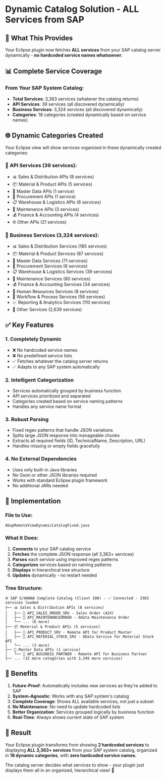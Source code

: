 # Dynamic Catalog Solution - ALL Services from SAP

## 🎯 What This Provides

Your Eclipse plugin now fetches **ALL services** from your SAP catalog server dynamically - **no hardcoded service names whatsoever**.

## 📊 Complete Service Coverage

### From Your SAP System Catalog:
- **Total Services**: 3,363 services (whatever the catalog returns)
- **API Services**: 39 services (all discovered dynamically)
- **Business Services**: 3,324 services (all discovered dynamically)
- **Categories**: 18 categories (created dynamically based on service names)

## 🌐 Dynamic Categories Created

Your Eclipse view will show services organized in these dynamically created categories:

### 🔗 **API Services** (39 services):
- 📊 Sales & Distribution APIs (8 services)
- 📦 Material & Product APIs (5 services)  
- 👥 Master Data APIs (1 service)
- 🛒 Procurement APIs (1 service)
- 📋 Warehouse & Logistics APIs (6 services)
- 🔧 Maintenance APIs (3 services)
- 💰 Finance & Accounting APIs (4 services)
- 🌐 Other APIs (21 services)

### 🏢 **Business Services** (3,324 services):
- 📊 Sales & Distribution Services (185 services)
- 📦 Material & Product Services (87 services)
- 👥 Master Data Services (71 services)
- 🛒 Procurement Services (6 services)
- 📋 Warehouse & Logistics Services (39 services)
- 🔧 Maintenance Services (80 services)
- 💰 Finance & Accounting Services (34 services)
- 👤 Human Resources Services (8 services)
- 🔄 Workflow & Process Services (56 services)
- 📈 Reporting & Analytics Services (110 services)
- 🔧 Other Services (2,639 services)

## ✅ Key Features

### 1. **Completely Dynamic**
- ❌ No hardcoded service names
- ❌ No predefined service lists
- ✅ Fetches whatever the catalog server returns
- ✅ Adapts to any SAP system automatically

### 2. **Intelligent Categorization**
- Services automatically grouped by business function
- API services prioritized and separated
- Categories created based on service naming patterns
- Handles any service name format

### 3. **Robust Parsing**
- Fixed regex patterns that handle JSON variations
- Splits large JSON response into manageable chunks
- Extracts all required fields (ID, TechnicalName, Description, URL)
- Handles missing or empty fields gracefully

### 4. **No External Dependencies**
- Uses only built-in Java libraries
- No Gson or other JSON libraries required
- Works with standard Eclipse plugin framework
- No additional JARs needed

## 🔧 Implementation

### File to Use:
`AbapRemoteViewDynamicCatalogFixed.java`

### What It Does:
1. **Connects** to your SAP catalog service
2. **Fetches** the complete JSON response (all 3,363+ services)
3. **Parses** each service using improved regex patterns
4. **Categorizes** services based on naming patterns
5. **Displays** in hierarchical tree structure
6. **Updates** dynamically - no restart needed

### Tree Structure:
```
🌐 SAP S/4HANA Complete Catalog (Client 100) - ✅ Connected - 3363 services loaded
├── 📊 Sales & Distribution APIs (8 services)
│   ├── 🔗 API_SALES_ORDER_SRV - Sales Order (A2X)
│   ├── 🔗 API_MAINTENANCEORDER - Odata Maintenance Order
│   └── ... (6 more)
├── 📦 Material & Product APIs (5 services)
│   ├── 🔗 API_PRODUCT_SRV - Remote API for Product Master
│   ├── 🔗 API_MATERIAL_STOCK_SRV - OData Service for Material Stock API
│   └── ... (3 more)
├── 👥 Master Data APIs (1 service)
│   └── 🔗 API_BUSINESS_PARTNER - Remote API for Business Partner
├── ... (15 more categories with 3,349 more services)
```

## 🚀 Benefits

1. **Future-Proof**: Automatically includes new services as they're added to SAP
2. **System-Agnostic**: Works with any SAP system's catalog
3. **Complete Coverage**: Shows ALL available services, not just a subset
4. **No Maintenance**: No need to update hardcoded lists
5. **Better Organization**: Services grouped logically by business function
6. **Real-Time**: Always shows current state of SAP system

## 🎉 Result

Your Eclipse plugin transforms from showing **2 hardcoded services** to displaying **ALL 3,363+ services** from your SAP system catalog, organized in **18 dynamic categories**, with **zero hardcoded service names**.

The catalog server decides what services to show - your plugin just displays them all in an organized, hierarchical view! 🌟
